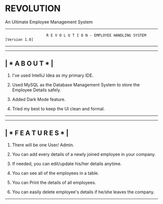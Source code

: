 # REVOLUTION
An Ultimate Employee Management System

-----------------------------------------------------------------------------------------
                       R E V O L U T I O N - EMPLOYEE HANDLING SYSTEM  [Version 1.0]
-----------------------------------------------------------------------------------------

-----------------
| * A B O U T * |
-----------------

1) I've used IntelliJ Idea as my primary IDE.

2) Used MySQL as the Database Management System to store the Employee Details safely.

3) Added Dark Mode feature.

4) Tried my best to keep the UI clean and formal.
-----------------------------------------------------------------------------------------

-----------------------
| * F E A T U R E S * |
-----------------------

1) There will be one User/ Admin.

2) You can add every details of a newly joined employee in your company.

3) If needed, you can edit/update  his/her details anytime.

4) You can see all of the employees in a table.

5) You can Print the details of all employees.

6) You can easily delete employee's details if he/she leaves the company.
-----------------------------------------------------------------------------------------
